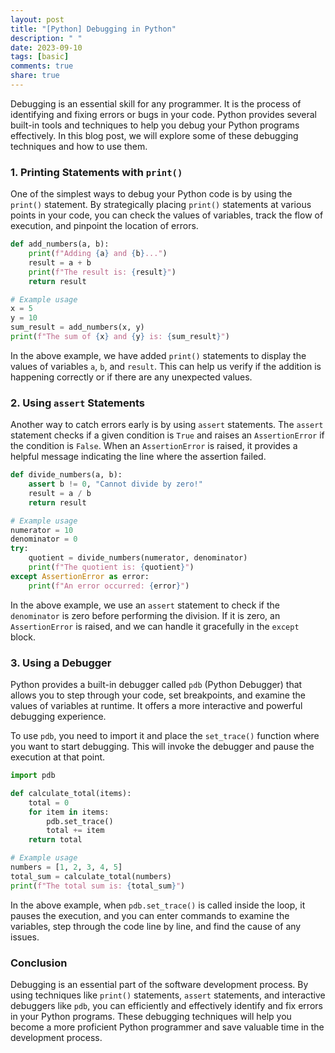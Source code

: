 ```yaml
---
layout: post
title: "[Python] Debugging in Python"
description: " "
date: 2023-09-10
tags: [basic]
comments: true
share: true
---
```


Debugging is an essential skill for any programmer. It is the process of identifying and fixing errors or bugs in your code. Python provides several built-in tools and techniques to help you debug your Python programs effectively. In this blog post, we will explore some of these debugging techniques and how to use them.

### 1. Printing Statements with `print()`

One of the simplest ways to debug your Python code is by using the `print()` statement. By strategically placing `print()` statements at various points in your code, you can check the values of variables, track the flow of execution, and pinpoint the location of errors.

```python
def add_numbers(a, b):
    print(f"Adding {a} and {b}...")
    result = a + b
    print(f"The result is: {result}")
    return result

# Example usage
x = 5
y = 10
sum_result = add_numbers(x, y)
print(f"The sum of {x} and {y} is: {sum_result}")
```

In the above example, we have added `print()` statements to display the values of variables `a`, `b`, and `result`. This can help us verify if the addition is happening correctly or if there are any unexpected values.

### 2. Using `assert` Statements

Another way to catch errors early is by using `assert` statements. The `assert` statement checks if a given condition is `True` and raises an `AssertionError` if the condition is `False`. When an `AssertionError` is raised, it provides a helpful message indicating the line where the assertion failed.

```python
def divide_numbers(a, b):
    assert b != 0, "Cannot divide by zero!"
    result = a / b
    return result

# Example usage
numerator = 10
denominator = 0
try:
    quotient = divide_numbers(numerator, denominator)
    print(f"The quotient is: {quotient}")
except AssertionError as error:
    print(f"An error occurred: {error}")
```

In the above example, we use an `assert` statement to check if the `denominator` is zero before performing the division. If it is zero, an `AssertionError` is raised, and we can handle it gracefully in the `except` block.

### 3. Using a Debugger

Python provides a built-in debugger called `pdb` (Python Debugger) that allows you to step through your code, set breakpoints, and examine the values of variables at runtime. It offers a more interactive and powerful debugging experience.

To use `pdb`, you need to import it and place the `set_trace()` function where you want to start debugging. This will invoke the debugger and pause the execution at that point.

```python
import pdb

def calculate_total(items):
    total = 0
    for item in items:
        pdb.set_trace()
        total += item
    return total

# Example usage
numbers = [1, 2, 3, 4, 5]
total_sum = calculate_total(numbers)
print(f"The total sum is: {total_sum}")
```

In the above example, when `pdb.set_trace()` is called inside the loop, it pauses the execution, and you can enter commands to examine the variables, step through the code line by line, and find the cause of any issues.

### Conclusion

Debugging is an essential part of the software development process. By using techniques like `print()` statements, `assert` statements, and interactive debuggers like `pdb`, you can efficiently and effectively identify and fix errors in your Python programs. These debugging techniques will help you become a more proficient Python programmer and save valuable time in the development process.